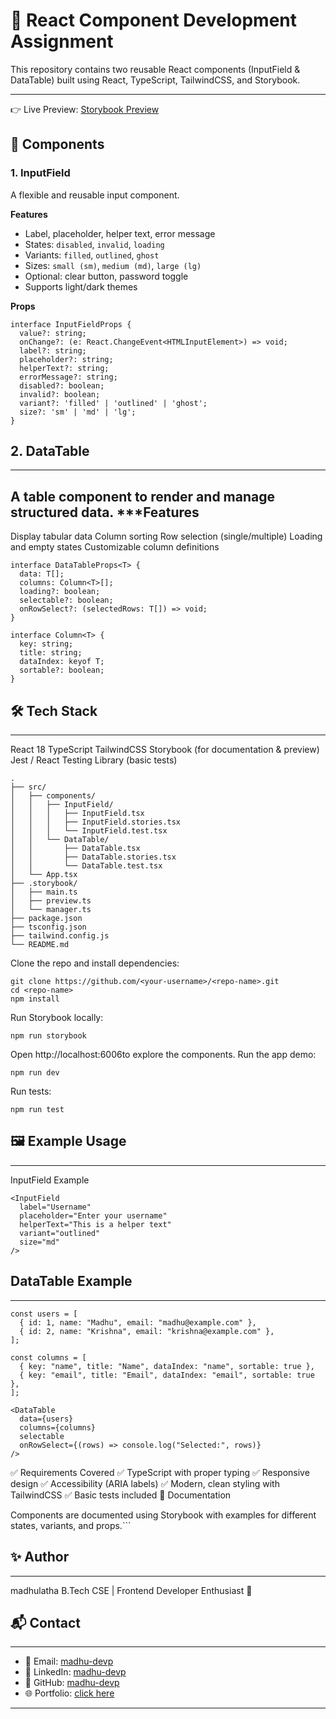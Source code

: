 # 🎨 React Component Development Assignment
This repository contains two reusable React components (InputField & DataTable) built using React, TypeScript, TailwindCSS, and Storybook.

---
👉 Live Preview: [Storybook Preview](https://68a5a8893bd1b8b9feb0a69c-hbkcrbdyzo.chromatic.com)
## 🚀 Components

### 1. InputField
A flexible and reusable input component.

**Features**
- Label, placeholder, helper text, error message
- States: `disabled`, `invalid`, `loading`
- Variants: `filled`, `outlined`, `ghost`
- Sizes: `small (sm)`, `medium (md)`, `large (lg)`
- Optional: clear button, password toggle
- Supports light/dark themes

**Props**
```
interface InputFieldProps {  
  value?: string;  
  onChange?: (e: React.ChangeEvent<HTMLInputElement>) => void;  
  label?: string;  
  placeholder?: string;  
  helperText?: string;  
  errorMessage?: string;  
  disabled?: boolean;  
  invalid?: boolean;  
  variant?: 'filled' | 'outlined' | 'ghost';  
  size?: 'sm' | 'md' | 'lg';  
}
```
## 2. DataTable
---
A table component to render and manage structured data.
***Features
--
Display tabular data
Column sorting
Row selection (single/multiple)
Loading and empty states
Customizable column definitions
```
interface DataTableProps<T> {  
  data: T[];  
  columns: Column<T>[];  
  loading?: boolean;  
  selectable?: boolean;  
  onRowSelect?: (selectedRows: T[]) => void;  
}  

interface Column<T> {  
  key: string;  
  title: string;  
  dataIndex: keyof T;  
  sortable?: boolean;  
}
```
## 🛠️ Tech Stack
---
React 18
TypeScript
TailwindCSS
Storybook (for documentation & preview)
Jest / React Testing Library (basic tests)
```
.
├── src/
│   ├── components/
│   │   ├── InputField/
│   │   │   ├── InputField.tsx
│   │   │   ├── InputField.stories.tsx
│   │   │   └── InputField.test.tsx
│   │   └── DataTable/
│   │       ├── DataTable.tsx
│   │       ├── DataTable.stories.tsx
│   │       └── DataTable.test.tsx
│   └── App.tsx
├── .storybook/
│   ├── main.ts
│   ├── preview.ts
│   └── manager.ts
├── package.json
├── tsconfig.json
├── tailwind.config.js
└── README.md
```
Clone the repo and install dependencies:
```
git clone https://github.com/<your-username>/<repo-name>.git
cd <repo-name>
npm install
```
Run Storybook locally:
```
npm run storybook
```
Open http://localhost:6006to explore the components.
Run the app demo:
```
npm run dev
```
Run tests:
```
npm run test
```
## 🖼️ Example Usage
---
InputField Example
```
<InputField
  label="Username"
  placeholder="Enter your username"
  helperText="This is a helper text"
  variant="outlined"
  size="md"
/>
````
## DataTable Example
---
```
const users = [
  { id: 1, name: "Madhu", email: "madhu@example.com" },
  { id: 2, name: "Krishna", email: "krishna@example.com" },
];

const columns = [
  { key: "name", title: "Name", dataIndex: "name", sortable: true },
  { key: "email", title: "Email", dataIndex: "email", sortable: true },
];

<DataTable
  data={users}
  columns={columns}
  selectable
  onRowSelect={(rows) => console.log("Selected:", rows)}
/>
```
✅ Requirements Covered
✅ TypeScript with proper typing
✅ Responsive design
✅ Accessibility (ARIA labels)
✅ Modern, clean styling with TailwindCSS
✅ Basic tests included
📘 Documentation

Components are documented using Storybook with examples for different states, variants, and props.```

## ✨ Author
---
madhulatha
B.Tech CSE | Frontend Developer Enthusiast 🚀

## 📬 Contact
---
- 📧 Email: [madhu-devp](madhupodilapu999@gmail.com)
- 💼 LinkedIn: [madhu-devp](https://linkedin.com/in/madhu-devp)  
- 🐙 GitHub: [madhu-devp](https://github.com/madhu-devp)  
- 🌐 Portfolio: [click here](https://madhu-devp.github.io/madhu-portfolio/)



---

